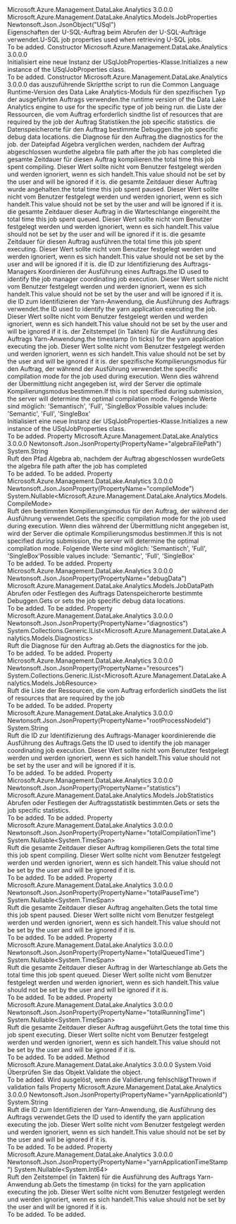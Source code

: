<Type Name="USqlJobProperties" FullName="Microsoft.Azure.Management.DataLake.Analytics.Models.USqlJobProperties">
  <TypeSignature Language="C#" Value="public class USqlJobProperties : Microsoft.Azure.Management.DataLake.Analytics.Models.JobProperties" />
  <TypeSignature Language="ILAsm" Value=".class public auto ansi beforefieldinit USqlJobProperties extends Microsoft.Azure.Management.DataLake.Analytics.Models.JobProperties" />
  <TypeSignature Language="DocId" Value="T:Microsoft.Azure.Management.DataLake.Analytics.Models.USqlJobProperties" />
  <TypeSignature Language="VB.NET" Value="Public Class USqlJobProperties&#xA;Inherits JobProperties" />
  <TypeSignature Language="F#" Value="type USqlJobProperties = class&#xA;    inherit JobProperties" />
  <AssemblyInfo>
    <AssemblyName>Microsoft.Azure.Management.DataLake.Analytics</AssemblyName>
    <AssemblyVersion>3.0.0.0</AssemblyVersion>
  </AssemblyInfo>
  <Base>
    <BaseTypeName>Microsoft.Azure.Management.DataLake.Analytics.Models.JobProperties</BaseTypeName>
  </Base>
  <Interfaces />
  <Attributes>
    <Attribute>
      <AttributeName>Newtonsoft.Json.JsonObject("USql")</AttributeName>
    </Attribute>
  </Attributes>
  <Docs>
    <summary>
            <span data-ttu-id="a437c-101">Eigenschaften der U-SQL-Auftrag beim Abrufen der U-SQL-Aufträge verwendet.</span><span class="sxs-lookup"><span data-stu-id="a437c-101">U-SQL job properties used when retrieving U-SQL jobs.</span></span>
            </summary>
    <remarks>To be added.</remarks>
  </Docs>
  <Members>
    <Member MemberName=".ctor">
      <MemberSignature Language="C#" Value="public USqlJobProperties ();" />
      <MemberSignature Language="ILAsm" Value=".method public hidebysig specialname rtspecialname instance void .ctor() cil managed" />
      <MemberSignature Language="DocId" Value="M:Microsoft.Azure.Management.DataLake.Analytics.Models.USqlJobProperties.#ctor" />
      <MemberSignature Language="VB.NET" Value="Public Sub New ()" />
      <MemberType>Constructor</MemberType>
      <AssemblyInfo>
        <AssemblyName>Microsoft.Azure.Management.DataLake.Analytics</AssemblyName>
        <AssemblyVersion>3.0.0.0</AssemblyVersion>
      </AssemblyInfo>
      <Parameters />
      <Docs>
        <summary>
            <span data-ttu-id="a437c-102">Initialisiert eine neue Instanz der USqlJobProperties-Klasse.</span><span class="sxs-lookup"><span data-stu-id="a437c-102">Initializes a new instance of the USqlJobProperties class.</span></span>
            </summary>
        <remarks>To be added.</remarks>
      </Docs>
    </Member>
    <Member MemberName=".ctor">
      <MemberSignature Language="C#" Value="public USqlJobProperties (string script, string runtimeVersion = null, System.Collections.Generic.IList&lt;Microsoft.Azure.Management.DataLake.Analytics.Models.JobResource&gt; resources = null, Microsoft.Azure.Management.DataLake.Analytics.Models.JobStatistics statistics = null, Microsoft.Azure.Management.DataLake.Analytics.Models.JobDataPath debugData = null, System.Collections.Generic.IList&lt;Microsoft.Azure.Management.DataLake.Analytics.Models.Diagnostics&gt; diagnostics = null, string algebraFilePath = null, Nullable&lt;TimeSpan&gt; totalCompilationTime = null, Nullable&lt;TimeSpan&gt; totalPauseTime = null, Nullable&lt;TimeSpan&gt; totalQueuedTime = null, Nullable&lt;TimeSpan&gt; totalRunningTime = null, string rootProcessNodeId = null, string yarnApplicationId = null, Nullable&lt;long&gt; yarnApplicationTimeStamp = null, Nullable&lt;Microsoft.Azure.Management.DataLake.Analytics.Models.CompileMode&gt; compileMode = null);" />
      <MemberSignature Language="ILAsm" Value=".method public hidebysig specialname rtspecialname instance void .ctor(string script, string runtimeVersion, class System.Collections.Generic.IList`1&lt;class Microsoft.Azure.Management.DataLake.Analytics.Models.JobResource&gt; resources, class Microsoft.Azure.Management.DataLake.Analytics.Models.JobStatistics statistics, class Microsoft.Azure.Management.DataLake.Analytics.Models.JobDataPath debugData, class System.Collections.Generic.IList`1&lt;class Microsoft.Azure.Management.DataLake.Analytics.Models.Diagnostics&gt; diagnostics, string algebraFilePath, valuetype System.Nullable`1&lt;valuetype System.TimeSpan&gt; totalCompilationTime, valuetype System.Nullable`1&lt;valuetype System.TimeSpan&gt; totalPauseTime, valuetype System.Nullable`1&lt;valuetype System.TimeSpan&gt; totalQueuedTime, valuetype System.Nullable`1&lt;valuetype System.TimeSpan&gt; totalRunningTime, string rootProcessNodeId, string yarnApplicationId, valuetype System.Nullable`1&lt;int64&gt; yarnApplicationTimeStamp, valuetype System.Nullable`1&lt;valuetype Microsoft.Azure.Management.DataLake.Analytics.Models.CompileMode&gt; compileMode) cil managed" />
      <MemberSignature Language="DocId" Value="M:Microsoft.Azure.Management.DataLake.Analytics.Models.USqlJobProperties.#ctor(System.String,System.String,System.Collections.Generic.IList{Microsoft.Azure.Management.DataLake.Analytics.Models.JobResource},Microsoft.Azure.Management.DataLake.Analytics.Models.JobStatistics,Microsoft.Azure.Management.DataLake.Analytics.Models.JobDataPath,System.Collections.Generic.IList{Microsoft.Azure.Management.DataLake.Analytics.Models.Diagnostics},System.String,System.Nullable{System.TimeSpan},System.Nullable{System.TimeSpan},System.Nullable{System.TimeSpan},System.Nullable{System.TimeSpan},System.String,System.String,System.Nullable{System.Int64},System.Nullable{Microsoft.Azure.Management.DataLake.Analytics.Models.CompileMode})" />
      <MemberSignature Language="VB.NET" Value="Public Sub New (script As String, Optional runtimeVersion As String = null, Optional resources As IList(Of JobResource) = null, Optional statistics As JobStatistics = null, Optional debugData As JobDataPath = null, Optional diagnostics As IList(Of Diagnostics) = null, Optional algebraFilePath As String = null, Optional totalCompilationTime As Nullable(Of TimeSpan) = null, Optional totalPauseTime As Nullable(Of TimeSpan) = null, Optional totalQueuedTime As Nullable(Of TimeSpan) = null, Optional totalRunningTime As Nullable(Of TimeSpan) = null, Optional rootProcessNodeId As String = null, Optional yarnApplicationId As String = null, Optional yarnApplicationTimeStamp As Nullable(Of Long) = null, Optional compileMode As Nullable(Of CompileMode) = null)" />
      <MemberSignature Language="F#" Value="new Microsoft.Azure.Management.DataLake.Analytics.Models.USqlJobProperties : string * string * System.Collections.Generic.IList&lt;Microsoft.Azure.Management.DataLake.Analytics.Models.JobResource&gt; * Microsoft.Azure.Management.DataLake.Analytics.Models.JobStatistics * Microsoft.Azure.Management.DataLake.Analytics.Models.JobDataPath * System.Collections.Generic.IList&lt;Microsoft.Azure.Management.DataLake.Analytics.Models.Diagnostics&gt; * string * Nullable&lt;TimeSpan&gt; * Nullable&lt;TimeSpan&gt; * Nullable&lt;TimeSpan&gt; * Nullable&lt;TimeSpan&gt; * string * string * Nullable&lt;int64&gt; * Nullable&lt;Microsoft.Azure.Management.DataLake.Analytics.Models.CompileMode&gt; -&gt; Microsoft.Azure.Management.DataLake.Analytics.Models.USqlJobProperties" Usage="new Microsoft.Azure.Management.DataLake.Analytics.Models.USqlJobProperties (script, runtimeVersion, resources, statistics, debugData, diagnostics, algebraFilePath, totalCompilationTime, totalPauseTime, totalQueuedTime, totalRunningTime, rootProcessNodeId, yarnApplicationId, yarnApplicationTimeStamp, compileMode)" />
      <MemberType>Constructor</MemberType>
      <AssemblyInfo>
        <AssemblyName>Microsoft.Azure.Management.DataLake.Analytics</AssemblyName>
        <AssemblyVersion>3.0.0.0</AssemblyVersion>
      </AssemblyInfo>
      <Parameters>
        <Parameter Name="script" Type="System.String" />
        <Parameter Name="runtimeVersion" Type="System.String" />
        <Parameter Name="resources" Type="System.Collections.Generic.IList&lt;Microsoft.Azure.Management.DataLake.Analytics.Models.JobResource&gt;" />
        <Parameter Name="statistics" Type="Microsoft.Azure.Management.DataLake.Analytics.Models.JobStatistics" />
        <Parameter Name="debugData" Type="Microsoft.Azure.Management.DataLake.Analytics.Models.JobDataPath" />
        <Parameter Name="diagnostics" Type="System.Collections.Generic.IList&lt;Microsoft.Azure.Management.DataLake.Analytics.Models.Diagnostics&gt;" />
        <Parameter Name="algebraFilePath" Type="System.String" />
        <Parameter Name="totalCompilationTime" Type="System.Nullable&lt;System.TimeSpan&gt;" />
        <Parameter Name="totalPauseTime" Type="System.Nullable&lt;System.TimeSpan&gt;" />
        <Parameter Name="totalQueuedTime" Type="System.Nullable&lt;System.TimeSpan&gt;" />
        <Parameter Name="totalRunningTime" Type="System.Nullable&lt;System.TimeSpan&gt;" />
        <Parameter Name="rootProcessNodeId" Type="System.String" />
        <Parameter Name="yarnApplicationId" Type="System.String" />
        <Parameter Name="yarnApplicationTimeStamp" Type="System.Nullable&lt;System.Int64&gt;" />
        <Parameter Name="compileMode" Type="System.Nullable&lt;Microsoft.Azure.Management.DataLake.Analytics.Models.CompileMode&gt;" />
      </Parameters>
      <Docs>
        <param name="script"><span data-ttu-id="a437c-103">das auszuführende Skript</span><span class="sxs-lookup"><span data-stu-id="a437c-103">the script to run</span></span></param>
        <param name="runtimeVersion"><span data-ttu-id="a437c-104">die Common Language Runtime-Version des Data Lake Analytics-Moduls für den spezifischen Typ der ausgeführten Auftrags verwenden.</span><span class="sxs-lookup"><span data-stu-id="a437c-104">the runtime version of the Data Lake Analytics engine to use for the specific type of job being run.</span></span></param>
        <param name="resources"><span data-ttu-id="a437c-105">die Liste der Ressourcen, die vom Auftrag erforderlich sind</span><span class="sxs-lookup"><span data-stu-id="a437c-105">the list of resources that are required by the job</span></span></param>
        <param name="statistics"><span data-ttu-id="a437c-106">der Auftrag Statistiken.</span><span class="sxs-lookup"><span data-stu-id="a437c-106">the job specific statistics.</span></span></param>
        <param name="debugData"><span data-ttu-id="a437c-107">die Datenspeicherorte für den Auftrag bestimmte Debuggen.</span><span class="sxs-lookup"><span data-stu-id="a437c-107">the job specific debug data locations.</span></span></param>
        <param name="diagnostics"><span data-ttu-id="a437c-108">die Diagnose für den Auftrag.</span><span class="sxs-lookup"><span data-stu-id="a437c-108">the diagnostics for the job.</span></span></param>
        <param name="algebraFilePath"><span data-ttu-id="a437c-109">der Dateipfad Algebra verglichen werden, nachdem der Auftrag abgeschlossen wurde</span><span class="sxs-lookup"><span data-stu-id="a437c-109">the algebra file path after the job has completed</span></span></param>
        <param name="totalCompilationTime"><span data-ttu-id="a437c-110">die gesamte Zeitdauer für diesen Auftrag kompilieren.</span><span class="sxs-lookup"><span data-stu-id="a437c-110">the total time this job spent compiling.</span></span> <span data-ttu-id="a437c-111">Dieser Wert sollte nicht vom Benutzer festgelegt werden und werden ignoriert, wenn es sich handelt.</span><span class="sxs-lookup"><span data-stu-id="a437c-111">This value should not be set by the user and will be ignored if it is.</span></span></param>
        <param name="totalPauseTime"><span data-ttu-id="a437c-112">die gesamte Zeitdauer dieser Auftrag wurde angehalten.</span><span class="sxs-lookup"><span data-stu-id="a437c-112">the total time this job spent paused.</span></span>
            <span data-ttu-id="a437c-113">Dieser Wert sollte nicht vom Benutzer festgelegt werden und werden ignoriert, wenn es sich handelt.</span><span class="sxs-lookup"><span data-stu-id="a437c-113">This value should not be set by the user and will be ignored if it is.</span></span></param>
        <param name="totalQueuedTime"><span data-ttu-id="a437c-114">die gesamte Zeitdauer dieser Auftrag in die Warteschlange eingereiht.</span><span class="sxs-lookup"><span data-stu-id="a437c-114">the total time this job spent queued.</span></span>
            <span data-ttu-id="a437c-115">Dieser Wert sollte nicht vom Benutzer festgelegt werden und werden ignoriert, wenn es sich handelt.</span><span class="sxs-lookup"><span data-stu-id="a437c-115">This value should not be set by the user and will be ignored if it is.</span></span></param>
        <param name="totalRunningTime"><span data-ttu-id="a437c-116">die gesamte Zeitdauer für diesen Auftrag ausführen.</span><span class="sxs-lookup"><span data-stu-id="a437c-116">the total time this job spent executing.</span></span> <span data-ttu-id="a437c-117">Dieser Wert sollte nicht vom Benutzer festgelegt werden und werden ignoriert, wenn es sich handelt.</span><span class="sxs-lookup"><span data-stu-id="a437c-117">This value should not be set by the user and will be ignored if it is.</span></span></param>
        <param name="rootProcessNodeId"><span data-ttu-id="a437c-118">die ID zur Identifizierung des Auftrags-Managers Koordinieren der Ausführung eines Auftrags.</span><span class="sxs-lookup"><span data-stu-id="a437c-118">the ID used to identify the job manager coordinating job execution.</span></span> <span data-ttu-id="a437c-119">Dieser Wert sollte nicht vom Benutzer festgelegt werden und werden ignoriert, wenn es sich handelt.</span><span class="sxs-lookup"><span data-stu-id="a437c-119">This value should not be set by the user and will be ignored if it is.</span></span></param>
        <param name="yarnApplicationId"><span data-ttu-id="a437c-120">die ID zum Identifizieren der Yarn-Anwendung, die Ausführung des Auftrags verwendet.</span><span class="sxs-lookup"><span data-stu-id="a437c-120">the ID used to identify the yarn application executing the job.</span></span> <span data-ttu-id="a437c-121">Dieser Wert sollte nicht vom Benutzer festgelegt werden und werden ignoriert, wenn es sich handelt.</span><span class="sxs-lookup"><span data-stu-id="a437c-121">This value should not be set by the user and will be ignored if it is.</span></span></param>
        <param name="yarnApplicationTimeStamp"><span data-ttu-id="a437c-122">der Zeitstempel (in Takten) für die Ausführung des Auftrags Yarn-Anwendung.</span><span class="sxs-lookup"><span data-stu-id="a437c-122">the timestamp (in ticks) for the yarn application executing the job.</span></span> <span data-ttu-id="a437c-123">Dieser Wert sollte nicht vom Benutzer festgelegt werden und werden ignoriert, wenn es sich handelt.</span><span class="sxs-lookup"><span data-stu-id="a437c-123">This value should not be set by the user and will be ignored if it is.</span></span></param>
        <param name="compileMode"><span data-ttu-id="a437c-124">der spezifische Kompilierungsmodus für den Auftrag, der während der Ausführung verwendet.</span><span class="sxs-lookup"><span data-stu-id="a437c-124">the specific compilation mode for the job used during execution.</span></span> <span data-ttu-id="a437c-125">Wenn dies während der Übermittlung nicht angegeben ist, wird der Server die optimale Kompilierungsmodus bestimmen.</span><span class="sxs-lookup"><span data-stu-id="a437c-125">If this is not specified during submission, the server will determine the optimal compilation mode.</span></span> <span data-ttu-id="a437c-126">Folgende Werte sind möglich: 'Semantisch', 'Full', 'SingleBox'</span><span class="sxs-lookup"><span data-stu-id="a437c-126">Possible values include: 'Semantic', 'Full', 'SingleBox'</span></span></param>
        <summary>
            <span data-ttu-id="a437c-127">Initialisiert eine neue Instanz der USqlJobProperties-Klasse.</span><span class="sxs-lookup"><span data-stu-id="a437c-127">Initializes a new instance of the USqlJobProperties class.</span></span>
            </summary>
        <remarks>To be added.</remarks>
      </Docs>
    </Member>
    <Member MemberName="AlgebraFilePath">
      <MemberSignature Language="C#" Value="public string AlgebraFilePath { get; }" />
      <MemberSignature Language="ILAsm" Value=".property instance string AlgebraFilePath" />
      <MemberSignature Language="DocId" Value="P:Microsoft.Azure.Management.DataLake.Analytics.Models.USqlJobProperties.AlgebraFilePath" />
      <MemberSignature Language="VB.NET" Value="Public ReadOnly Property AlgebraFilePath As String" />
      <MemberSignature Language="F#" Value="member this.AlgebraFilePath : string" Usage="Microsoft.Azure.Management.DataLake.Analytics.Models.USqlJobProperties.AlgebraFilePath" />
      <MemberType>Property</MemberType>
      <AssemblyInfo>
        <AssemblyName>Microsoft.Azure.Management.DataLake.Analytics</AssemblyName>
        <AssemblyVersion>3.0.0.0</AssemblyVersion>
      </AssemblyInfo>
      <Attributes>
        <Attribute>
          <AttributeName>Newtonsoft.Json.JsonProperty(PropertyName="algebraFilePath")</AttributeName>
        </Attribute>
      </Attributes>
      <ReturnValue>
        <ReturnType>System.String</ReturnType>
      </ReturnValue>
      <Docs>
        <summary>
            <span data-ttu-id="a437c-128">Ruft den Pfad Algebra ab, nachdem der Auftrag abgeschlossen wurde</span><span class="sxs-lookup"><span data-stu-id="a437c-128">Gets the algebra file path after the job has completed</span></span>
            </summary>
        <value>To be added.</value>
        <remarks>To be added.</remarks>
      </Docs>
    </Member>
    <Member MemberName="CompileMode">
      <MemberSignature Language="C#" Value="public Nullable&lt;Microsoft.Azure.Management.DataLake.Analytics.Models.CompileMode&gt; CompileMode { get; }" />
      <MemberSignature Language="ILAsm" Value=".property instance valuetype System.Nullable`1&lt;valuetype Microsoft.Azure.Management.DataLake.Analytics.Models.CompileMode&gt; CompileMode" />
      <MemberSignature Language="DocId" Value="P:Microsoft.Azure.Management.DataLake.Analytics.Models.USqlJobProperties.CompileMode" />
      <MemberSignature Language="VB.NET" Value="Public ReadOnly Property CompileMode As Nullable(Of CompileMode)" />
      <MemberSignature Language="F#" Value="member this.CompileMode : Nullable&lt;Microsoft.Azure.Management.DataLake.Analytics.Models.CompileMode&gt;" Usage="Microsoft.Azure.Management.DataLake.Analytics.Models.USqlJobProperties.CompileMode" />
      <MemberType>Property</MemberType>
      <AssemblyInfo>
        <AssemblyName>Microsoft.Azure.Management.DataLake.Analytics</AssemblyName>
        <AssemblyVersion>3.0.0.0</AssemblyVersion>
      </AssemblyInfo>
      <Attributes>
        <Attribute>
          <AttributeName>Newtonsoft.Json.JsonProperty(PropertyName="compileMode")</AttributeName>
        </Attribute>
      </Attributes>
      <ReturnValue>
        <ReturnType>System.Nullable&lt;Microsoft.Azure.Management.DataLake.Analytics.Models.CompileMode&gt;</ReturnType>
      </ReturnValue>
      <Docs>
        <summary>
            <span data-ttu-id="a437c-129">Ruft den bestimmten Kompilierungsmodus für den Auftrag, der während der Ausführung verwendet.</span><span class="sxs-lookup"><span data-stu-id="a437c-129">Gets the specific compilation mode for the job used during execution.</span></span> <span data-ttu-id="a437c-130">Wenn dies während der Übermittlung nicht angegeben ist, wird der Server die optimale Kompilierungsmodus bestimmen.</span><span class="sxs-lookup"><span data-stu-id="a437c-130">If this is not specified during submission, the server will determine the optimal compilation mode.</span></span> <span data-ttu-id="a437c-131">Folgende Werte sind möglich: 'Semantisch', 'Full', 'SingleBox'</span><span class="sxs-lookup"><span data-stu-id="a437c-131">Possible values include: 'Semantic', 'Full', 'SingleBox'</span></span>
            </summary>
        <value>To be added.</value>
        <remarks>To be added.</remarks>
      </Docs>
    </Member>
    <Member MemberName="DebugData">
      <MemberSignature Language="C#" Value="public Microsoft.Azure.Management.DataLake.Analytics.Models.JobDataPath DebugData { get; set; }" />
      <MemberSignature Language="ILAsm" Value=".property instance class Microsoft.Azure.Management.DataLake.Analytics.Models.JobDataPath DebugData" />
      <MemberSignature Language="DocId" Value="P:Microsoft.Azure.Management.DataLake.Analytics.Models.USqlJobProperties.DebugData" />
      <MemberSignature Language="VB.NET" Value="Public Property DebugData As JobDataPath" />
      <MemberSignature Language="F#" Value="member this.DebugData : Microsoft.Azure.Management.DataLake.Analytics.Models.JobDataPath with get, set" Usage="Microsoft.Azure.Management.DataLake.Analytics.Models.USqlJobProperties.DebugData" />
      <MemberType>Property</MemberType>
      <AssemblyInfo>
        <AssemblyName>Microsoft.Azure.Management.DataLake.Analytics</AssemblyName>
        <AssemblyVersion>3.0.0.0</AssemblyVersion>
      </AssemblyInfo>
      <Attributes>
        <Attribute>
          <AttributeName>Newtonsoft.Json.JsonProperty(PropertyName="debugData")</AttributeName>
        </Attribute>
      </Attributes>
      <ReturnValue>
        <ReturnType>Microsoft.Azure.Management.DataLake.Analytics.Models.JobDataPath</ReturnType>
      </ReturnValue>
      <Docs>
        <summary>
            <span data-ttu-id="a437c-132">Abrufen oder Festlegen des Auftrags Datenspeicherorte bestimmte Debuggen.</span><span class="sxs-lookup"><span data-stu-id="a437c-132">Gets or sets the job specific debug data locations.</span></span>
            </summary>
        <value>To be added.</value>
        <remarks>To be added.</remarks>
      </Docs>
    </Member>
    <Member MemberName="Diagnostics">
      <MemberSignature Language="C#" Value="public System.Collections.Generic.IList&lt;Microsoft.Azure.Management.DataLake.Analytics.Models.Diagnostics&gt; Diagnostics { get; }" />
      <MemberSignature Language="ILAsm" Value=".property instance class System.Collections.Generic.IList`1&lt;class Microsoft.Azure.Management.DataLake.Analytics.Models.Diagnostics&gt; Diagnostics" />
      <MemberSignature Language="DocId" Value="P:Microsoft.Azure.Management.DataLake.Analytics.Models.USqlJobProperties.Diagnostics" />
      <MemberSignature Language="VB.NET" Value="Public ReadOnly Property Diagnostics As IList(Of Diagnostics)" />
      <MemberSignature Language="F#" Value="member this.Diagnostics : System.Collections.Generic.IList&lt;Microsoft.Azure.Management.DataLake.Analytics.Models.Diagnostics&gt;" Usage="Microsoft.Azure.Management.DataLake.Analytics.Models.USqlJobProperties.Diagnostics" />
      <MemberType>Property</MemberType>
      <AssemblyInfo>
        <AssemblyName>Microsoft.Azure.Management.DataLake.Analytics</AssemblyName>
        <AssemblyVersion>3.0.0.0</AssemblyVersion>
      </AssemblyInfo>
      <Attributes>
        <Attribute>
          <AttributeName>Newtonsoft.Json.JsonProperty(PropertyName="diagnostics")</AttributeName>
        </Attribute>
      </Attributes>
      <ReturnValue>
        <ReturnType>System.Collections.Generic.IList&lt;Microsoft.Azure.Management.DataLake.Analytics.Models.Diagnostics&gt;</ReturnType>
      </ReturnValue>
      <Docs>
        <summary>
            <span data-ttu-id="a437c-133">Ruft die Diagnose für den Auftrag ab.</span><span class="sxs-lookup"><span data-stu-id="a437c-133">Gets the diagnostics for the job.</span></span>
            </summary>
        <value>To be added.</value>
        <remarks>To be added.</remarks>
      </Docs>
    </Member>
    <Member MemberName="Resources">
      <MemberSignature Language="C#" Value="public System.Collections.Generic.IList&lt;Microsoft.Azure.Management.DataLake.Analytics.Models.JobResource&gt; Resources { get; }" />
      <MemberSignature Language="ILAsm" Value=".property instance class System.Collections.Generic.IList`1&lt;class Microsoft.Azure.Management.DataLake.Analytics.Models.JobResource&gt; Resources" />
      <MemberSignature Language="DocId" Value="P:Microsoft.Azure.Management.DataLake.Analytics.Models.USqlJobProperties.Resources" />
      <MemberSignature Language="VB.NET" Value="Public ReadOnly Property Resources As IList(Of JobResource)" />
      <MemberSignature Language="F#" Value="member this.Resources : System.Collections.Generic.IList&lt;Microsoft.Azure.Management.DataLake.Analytics.Models.JobResource&gt;" Usage="Microsoft.Azure.Management.DataLake.Analytics.Models.USqlJobProperties.Resources" />
      <MemberType>Property</MemberType>
      <AssemblyInfo>
        <AssemblyName>Microsoft.Azure.Management.DataLake.Analytics</AssemblyName>
        <AssemblyVersion>3.0.0.0</AssemblyVersion>
      </AssemblyInfo>
      <Attributes>
        <Attribute>
          <AttributeName>Newtonsoft.Json.JsonProperty(PropertyName="resources")</AttributeName>
        </Attribute>
      </Attributes>
      <ReturnValue>
        <ReturnType>System.Collections.Generic.IList&lt;Microsoft.Azure.Management.DataLake.Analytics.Models.JobResource&gt;</ReturnType>
      </ReturnValue>
      <Docs>
        <summary>
            <span data-ttu-id="a437c-134">Ruft die Liste der Ressourcen, die vom Auftrag erforderlich sind</span><span class="sxs-lookup"><span data-stu-id="a437c-134">Gets the list of resources that are required by the job</span></span>
            </summary>
        <value>To be added.</value>
        <remarks>To be added.</remarks>
      </Docs>
    </Member>
    <Member MemberName="RootProcessNodeId">
      <MemberSignature Language="C#" Value="public string RootProcessNodeId { get; }" />
      <MemberSignature Language="ILAsm" Value=".property instance string RootProcessNodeId" />
      <MemberSignature Language="DocId" Value="P:Microsoft.Azure.Management.DataLake.Analytics.Models.USqlJobProperties.RootProcessNodeId" />
      <MemberSignature Language="VB.NET" Value="Public ReadOnly Property RootProcessNodeId As String" />
      <MemberSignature Language="F#" Value="member this.RootProcessNodeId : string" Usage="Microsoft.Azure.Management.DataLake.Analytics.Models.USqlJobProperties.RootProcessNodeId" />
      <MemberType>Property</MemberType>
      <AssemblyInfo>
        <AssemblyName>Microsoft.Azure.Management.DataLake.Analytics</AssemblyName>
        <AssemblyVersion>3.0.0.0</AssemblyVersion>
      </AssemblyInfo>
      <Attributes>
        <Attribute>
          <AttributeName>Newtonsoft.Json.JsonProperty(PropertyName="rootProcessNodeId")</AttributeName>
        </Attribute>
      </Attributes>
      <ReturnValue>
        <ReturnType>System.String</ReturnType>
      </ReturnValue>
      <Docs>
        <summary>
            <span data-ttu-id="a437c-135">Ruft die ID zur Identifizierung des Auftrags-Manager koordinierende die Ausführung des Auftrags.</span><span class="sxs-lookup"><span data-stu-id="a437c-135">Gets the ID used to identify the job manager coordinating job execution.</span></span> <span data-ttu-id="a437c-136">Dieser Wert sollte nicht vom Benutzer festgelegt werden und werden ignoriert, wenn es sich handelt.</span><span class="sxs-lookup"><span data-stu-id="a437c-136">This value should not be set by the user and will be ignored if it is.</span></span>
            </summary>
        <value>To be added.</value>
        <remarks>To be added.</remarks>
      </Docs>
    </Member>
    <Member MemberName="Statistics">
      <MemberSignature Language="C#" Value="public Microsoft.Azure.Management.DataLake.Analytics.Models.JobStatistics Statistics { get; set; }" />
      <MemberSignature Language="ILAsm" Value=".property instance class Microsoft.Azure.Management.DataLake.Analytics.Models.JobStatistics Statistics" />
      <MemberSignature Language="DocId" Value="P:Microsoft.Azure.Management.DataLake.Analytics.Models.USqlJobProperties.Statistics" />
      <MemberSignature Language="VB.NET" Value="Public Property Statistics As JobStatistics" />
      <MemberSignature Language="F#" Value="member this.Statistics : Microsoft.Azure.Management.DataLake.Analytics.Models.JobStatistics with get, set" Usage="Microsoft.Azure.Management.DataLake.Analytics.Models.USqlJobProperties.Statistics" />
      <MemberType>Property</MemberType>
      <AssemblyInfo>
        <AssemblyName>Microsoft.Azure.Management.DataLake.Analytics</AssemblyName>
        <AssemblyVersion>3.0.0.0</AssemblyVersion>
      </AssemblyInfo>
      <Attributes>
        <Attribute>
          <AttributeName>Newtonsoft.Json.JsonProperty(PropertyName="statistics")</AttributeName>
        </Attribute>
      </Attributes>
      <ReturnValue>
        <ReturnType>Microsoft.Azure.Management.DataLake.Analytics.Models.JobStatistics</ReturnType>
      </ReturnValue>
      <Docs>
        <summary>
            <span data-ttu-id="a437c-137">Abrufen oder Festlegen der Auftragsstatistik bestimmten.</span><span class="sxs-lookup"><span data-stu-id="a437c-137">Gets or sets the job specific statistics.</span></span>
            </summary>
        <value>To be added.</value>
        <remarks>To be added.</remarks>
      </Docs>
    </Member>
    <Member MemberName="TotalCompilationTime">
      <MemberSignature Language="C#" Value="public Nullable&lt;TimeSpan&gt; TotalCompilationTime { get; }" />
      <MemberSignature Language="ILAsm" Value=".property instance valuetype System.Nullable`1&lt;valuetype System.TimeSpan&gt; TotalCompilationTime" />
      <MemberSignature Language="DocId" Value="P:Microsoft.Azure.Management.DataLake.Analytics.Models.USqlJobProperties.TotalCompilationTime" />
      <MemberSignature Language="VB.NET" Value="Public ReadOnly Property TotalCompilationTime As Nullable(Of TimeSpan)" />
      <MemberSignature Language="F#" Value="member this.TotalCompilationTime : Nullable&lt;TimeSpan&gt;" Usage="Microsoft.Azure.Management.DataLake.Analytics.Models.USqlJobProperties.TotalCompilationTime" />
      <MemberType>Property</MemberType>
      <AssemblyInfo>
        <AssemblyName>Microsoft.Azure.Management.DataLake.Analytics</AssemblyName>
        <AssemblyVersion>3.0.0.0</AssemblyVersion>
      </AssemblyInfo>
      <Attributes>
        <Attribute>
          <AttributeName>Newtonsoft.Json.JsonProperty(PropertyName="totalCompilationTime")</AttributeName>
        </Attribute>
      </Attributes>
      <ReturnValue>
        <ReturnType>System.Nullable&lt;System.TimeSpan&gt;</ReturnType>
      </ReturnValue>
      <Docs>
        <summary>
            <span data-ttu-id="a437c-138">Ruft die gesamte Zeitdauer dieser Auftrag kompilieren.</span><span class="sxs-lookup"><span data-stu-id="a437c-138">Gets the total time this job spent compiling.</span></span> <span data-ttu-id="a437c-139">Dieser Wert sollte nicht vom Benutzer festgelegt werden und werden ignoriert, wenn es sich handelt.</span><span class="sxs-lookup"><span data-stu-id="a437c-139">This value should not be set by the user and will be ignored if it is.</span></span>
            </summary>
        <value>To be added.</value>
        <remarks>To be added.</remarks>
      </Docs>
    </Member>
    <Member MemberName="TotalPauseTime">
      <MemberSignature Language="C#" Value="public Nullable&lt;TimeSpan&gt; TotalPauseTime { get; }" />
      <MemberSignature Language="ILAsm" Value=".property instance valuetype System.Nullable`1&lt;valuetype System.TimeSpan&gt; TotalPauseTime" />
      <MemberSignature Language="DocId" Value="P:Microsoft.Azure.Management.DataLake.Analytics.Models.USqlJobProperties.TotalPauseTime" />
      <MemberSignature Language="VB.NET" Value="Public ReadOnly Property TotalPauseTime As Nullable(Of TimeSpan)" />
      <MemberSignature Language="F#" Value="member this.TotalPauseTime : Nullable&lt;TimeSpan&gt;" Usage="Microsoft.Azure.Management.DataLake.Analytics.Models.USqlJobProperties.TotalPauseTime" />
      <MemberType>Property</MemberType>
      <AssemblyInfo>
        <AssemblyName>Microsoft.Azure.Management.DataLake.Analytics</AssemblyName>
        <AssemblyVersion>3.0.0.0</AssemblyVersion>
      </AssemblyInfo>
      <Attributes>
        <Attribute>
          <AttributeName>Newtonsoft.Json.JsonProperty(PropertyName="totalPauseTime")</AttributeName>
        </Attribute>
      </Attributes>
      <ReturnValue>
        <ReturnType>System.Nullable&lt;System.TimeSpan&gt;</ReturnType>
      </ReturnValue>
      <Docs>
        <summary>
            <span data-ttu-id="a437c-140">Ruft die gesamte Zeitdauer dieser Auftrag angehalten.</span><span class="sxs-lookup"><span data-stu-id="a437c-140">Gets the total time this job spent paused.</span></span> <span data-ttu-id="a437c-141">Dieser Wert sollte nicht vom Benutzer festgelegt werden und werden ignoriert, wenn es sich handelt.</span><span class="sxs-lookup"><span data-stu-id="a437c-141">This value should not be set by the user and will be ignored if it is.</span></span>
            </summary>
        <value>To be added.</value>
        <remarks>To be added.</remarks>
      </Docs>
    </Member>
    <Member MemberName="TotalQueuedTime">
      <MemberSignature Language="C#" Value="public Nullable&lt;TimeSpan&gt; TotalQueuedTime { get; }" />
      <MemberSignature Language="ILAsm" Value=".property instance valuetype System.Nullable`1&lt;valuetype System.TimeSpan&gt; TotalQueuedTime" />
      <MemberSignature Language="DocId" Value="P:Microsoft.Azure.Management.DataLake.Analytics.Models.USqlJobProperties.TotalQueuedTime" />
      <MemberSignature Language="VB.NET" Value="Public ReadOnly Property TotalQueuedTime As Nullable(Of TimeSpan)" />
      <MemberSignature Language="F#" Value="member this.TotalQueuedTime : Nullable&lt;TimeSpan&gt;" Usage="Microsoft.Azure.Management.DataLake.Analytics.Models.USqlJobProperties.TotalQueuedTime" />
      <MemberType>Property</MemberType>
      <AssemblyInfo>
        <AssemblyName>Microsoft.Azure.Management.DataLake.Analytics</AssemblyName>
        <AssemblyVersion>3.0.0.0</AssemblyVersion>
      </AssemblyInfo>
      <Attributes>
        <Attribute>
          <AttributeName>Newtonsoft.Json.JsonProperty(PropertyName="totalQueuedTime")</AttributeName>
        </Attribute>
      </Attributes>
      <ReturnValue>
        <ReturnType>System.Nullable&lt;System.TimeSpan&gt;</ReturnType>
      </ReturnValue>
      <Docs>
        <summary>
            <span data-ttu-id="a437c-142">Ruft die gesamte Zeitdauer dieser Auftrag in der Warteschlange ab.</span><span class="sxs-lookup"><span data-stu-id="a437c-142">Gets the total time this job spent queued.</span></span> <span data-ttu-id="a437c-143">Dieser Wert sollte nicht vom Benutzer festgelegt werden und werden ignoriert, wenn es sich handelt.</span><span class="sxs-lookup"><span data-stu-id="a437c-143">This value should not be set by the user and will be ignored if it is.</span></span>
            </summary>
        <value>To be added.</value>
        <remarks>To be added.</remarks>
      </Docs>
    </Member>
    <Member MemberName="TotalRunningTime">
      <MemberSignature Language="C#" Value="public Nullable&lt;TimeSpan&gt; TotalRunningTime { get; }" />
      <MemberSignature Language="ILAsm" Value=".property instance valuetype System.Nullable`1&lt;valuetype System.TimeSpan&gt; TotalRunningTime" />
      <MemberSignature Language="DocId" Value="P:Microsoft.Azure.Management.DataLake.Analytics.Models.USqlJobProperties.TotalRunningTime" />
      <MemberSignature Language="VB.NET" Value="Public ReadOnly Property TotalRunningTime As Nullable(Of TimeSpan)" />
      <MemberSignature Language="F#" Value="member this.TotalRunningTime : Nullable&lt;TimeSpan&gt;" Usage="Microsoft.Azure.Management.DataLake.Analytics.Models.USqlJobProperties.TotalRunningTime" />
      <MemberType>Property</MemberType>
      <AssemblyInfo>
        <AssemblyName>Microsoft.Azure.Management.DataLake.Analytics</AssemblyName>
        <AssemblyVersion>3.0.0.0</AssemblyVersion>
      </AssemblyInfo>
      <Attributes>
        <Attribute>
          <AttributeName>Newtonsoft.Json.JsonProperty(PropertyName="totalRunningTime")</AttributeName>
        </Attribute>
      </Attributes>
      <ReturnValue>
        <ReturnType>System.Nullable&lt;System.TimeSpan&gt;</ReturnType>
      </ReturnValue>
      <Docs>
        <summary>
            <span data-ttu-id="a437c-144">Ruft die gesamte Zeitdauer dieser Auftrag ausgeführt.</span><span class="sxs-lookup"><span data-stu-id="a437c-144">Gets the total time this job spent executing.</span></span> <span data-ttu-id="a437c-145">Dieser Wert sollte nicht vom Benutzer festgelegt werden und werden ignoriert, wenn es sich handelt.</span><span class="sxs-lookup"><span data-stu-id="a437c-145">This value should not be set by the user and will be ignored if it is.</span></span>
            </summary>
        <value>To be added.</value>
        <remarks>To be added.</remarks>
      </Docs>
    </Member>
    <Member MemberName="Validate">
      <MemberSignature Language="C#" Value="public override void Validate ();" />
      <MemberSignature Language="ILAsm" Value=".method public hidebysig virtual instance void Validate() cil managed" />
      <MemberSignature Language="DocId" Value="M:Microsoft.Azure.Management.DataLake.Analytics.Models.USqlJobProperties.Validate" />
      <MemberSignature Language="VB.NET" Value="Public Overrides Sub Validate ()" />
      <MemberSignature Language="F#" Value="override this.Validate : unit -&gt; unit" Usage="uSqlJobProperties.Validate " />
      <MemberType>Method</MemberType>
      <AssemblyInfo>
        <AssemblyName>Microsoft.Azure.Management.DataLake.Analytics</AssemblyName>
        <AssemblyVersion>3.0.0.0</AssemblyVersion>
      </AssemblyInfo>
      <ReturnValue>
        <ReturnType>System.Void</ReturnType>
      </ReturnValue>
      <Parameters />
      <Docs>
        <summary>
            <span data-ttu-id="a437c-146">Überprüfen Sie das Objekt.</span><span class="sxs-lookup"><span data-stu-id="a437c-146">Validate the object.</span></span>
            </summary>
        <remarks>To be added.</remarks>
        <exception cref="T:Microsoft.Rest.ValidationException">
            <span data-ttu-id="a437c-147">Wird ausgelöst, wenn die Validierung fehlschlägt</span><span class="sxs-lookup"><span data-stu-id="a437c-147">Thrown if validation fails</span></span>
            </exception>
      </Docs>
    </Member>
    <Member MemberName="YarnApplicationId">
      <MemberSignature Language="C#" Value="public string YarnApplicationId { get; }" />
      <MemberSignature Language="ILAsm" Value=".property instance string YarnApplicationId" />
      <MemberSignature Language="DocId" Value="P:Microsoft.Azure.Management.DataLake.Analytics.Models.USqlJobProperties.YarnApplicationId" />
      <MemberSignature Language="VB.NET" Value="Public ReadOnly Property YarnApplicationId As String" />
      <MemberSignature Language="F#" Value="member this.YarnApplicationId : string" Usage="Microsoft.Azure.Management.DataLake.Analytics.Models.USqlJobProperties.YarnApplicationId" />
      <MemberType>Property</MemberType>
      <AssemblyInfo>
        <AssemblyName>Microsoft.Azure.Management.DataLake.Analytics</AssemblyName>
        <AssemblyVersion>3.0.0.0</AssemblyVersion>
      </AssemblyInfo>
      <Attributes>
        <Attribute>
          <AttributeName>Newtonsoft.Json.JsonProperty(PropertyName="yarnApplicationId")</AttributeName>
        </Attribute>
      </Attributes>
      <ReturnValue>
        <ReturnType>System.String</ReturnType>
      </ReturnValue>
      <Docs>
        <summary>
            <span data-ttu-id="a437c-148">Ruft die ID zum Identifizieren der Yarn-Anwendung, die Ausführung des Auftrags verwendet.</span><span class="sxs-lookup"><span data-stu-id="a437c-148">Gets the ID used to identify the yarn application executing the job.</span></span> <span data-ttu-id="a437c-149">Dieser Wert sollte nicht vom Benutzer festgelegt werden und werden ignoriert, wenn es sich handelt.</span><span class="sxs-lookup"><span data-stu-id="a437c-149">This value should not be set by the user and will be ignored if it is.</span></span>
            </summary>
        <value>To be added.</value>
        <remarks>To be added.</remarks>
      </Docs>
    </Member>
    <Member MemberName="YarnApplicationTimeStamp">
      <MemberSignature Language="C#" Value="public Nullable&lt;long&gt; YarnApplicationTimeStamp { get; }" />
      <MemberSignature Language="ILAsm" Value=".property instance valuetype System.Nullable`1&lt;int64&gt; YarnApplicationTimeStamp" />
      <MemberSignature Language="DocId" Value="P:Microsoft.Azure.Management.DataLake.Analytics.Models.USqlJobProperties.YarnApplicationTimeStamp" />
      <MemberSignature Language="VB.NET" Value="Public ReadOnly Property YarnApplicationTimeStamp As Nullable(Of Long)" />
      <MemberSignature Language="F#" Value="member this.YarnApplicationTimeStamp : Nullable&lt;int64&gt;" Usage="Microsoft.Azure.Management.DataLake.Analytics.Models.USqlJobProperties.YarnApplicationTimeStamp" />
      <MemberType>Property</MemberType>
      <AssemblyInfo>
        <AssemblyName>Microsoft.Azure.Management.DataLake.Analytics</AssemblyName>
        <AssemblyVersion>3.0.0.0</AssemblyVersion>
      </AssemblyInfo>
      <Attributes>
        <Attribute>
          <AttributeName>Newtonsoft.Json.JsonProperty(PropertyName="yarnApplicationTimeStamp")</AttributeName>
        </Attribute>
      </Attributes>
      <ReturnValue>
        <ReturnType>System.Nullable&lt;System.Int64&gt;</ReturnType>
      </ReturnValue>
      <Docs>
        <summary>
            <span data-ttu-id="a437c-150">Ruft den Zeitstempel (in Takten) für die Ausführung des Auftrags Yarn-Anwendung ab.</span><span class="sxs-lookup"><span data-stu-id="a437c-150">Gets the timestamp (in ticks) for the yarn application executing the job.</span></span> <span data-ttu-id="a437c-151">Dieser Wert sollte nicht vom Benutzer festgelegt werden und werden ignoriert, wenn es sich handelt.</span><span class="sxs-lookup"><span data-stu-id="a437c-151">This value should not be set by the user and will be ignored if it is.</span></span>
            </summary>
        <value>To be added.</value>
        <remarks>To be added.</remarks>
      </Docs>
    </Member>
  </Members>
</Type>
